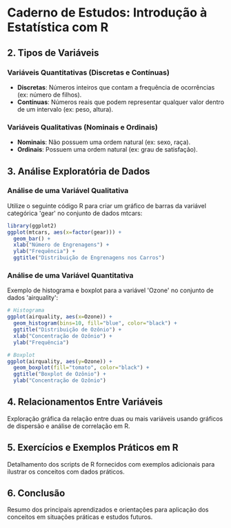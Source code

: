 
# Caderno de Estudos: Introdução à Estatística com R

## 2. Tipos de Variáveis

### Variáveis Quantitativas (Discretas e Contínuas)
- **Discretas**: Números inteiros que contam a frequência de ocorrências (ex: número de filhos).
- **Contínuas**: Números reais que podem representar qualquer valor dentro de um intervalo (ex: peso, altura).

### Variáveis Qualitativas (Nominais e Ordinais)
- **Nominais**: Não possuem uma ordem natural (ex: sexo, raça).
- **Ordinais**: Possuem uma ordem natural (ex: grau de satisfação).

## 3. Análise Exploratória de Dados

### Análise de uma Variável Qualitativa
Utilize o seguinte código R para criar um gráfico de barras da variável categórica 'gear' no conjunto de dados mtcars:
```R
library(ggplot2)
ggplot(mtcars, aes(x=factor(gear))) + 
  geom_bar() + 
  xlab("Número de Engrenagens") + 
  ylab("Frequência") + 
  ggtitle("Distribuição de Engrenagens nos Carros")
```

### Análise de uma Variável Quantitativa
Exemplo de histograma e boxplot para a variável 'Ozone' no conjunto de dados 'airquality':
```R
# Histograma
ggplot(airquality, aes(x=Ozone)) +
  geom_histogram(bins=10, fill="blue", color="black") +
  ggtitle("Distribuição de Ozônio") +
  xlab("Concentração de Ozônio") +
  ylab("Frequência")

# Boxplot
ggplot(airquality, aes(y=Ozone)) +
  geom_boxplot(fill="tomato", color="black") +
  ggtitle("Boxplot de Ozônio") +
  ylab("Concentração de Ozônio")
```

## 4. Relacionamentos Entre Variáveis
Exploração gráfica da relação entre duas ou mais variáveis usando gráficos de dispersão e análise de correlação em R.

## 5. Exercícios e Exemplos Práticos em R
Detalhamento dos scripts de R fornecidos com exemplos adicionais para ilustrar os conceitos com dados práticos.

## 6. Conclusão
Resumo dos principais aprendizados e orientações para aplicação dos conceitos em situações práticas e estudos futuros.
